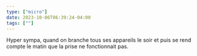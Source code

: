 ```yaml
---
type: ["micro"]
date: 2023-10-06T06:39:24-04:00
tags: [""]
---
```

Hyper sympa, quand on branche tous ses appareils le soir et puis se rend compte le matin que la prise ne fonctionnait pas.
